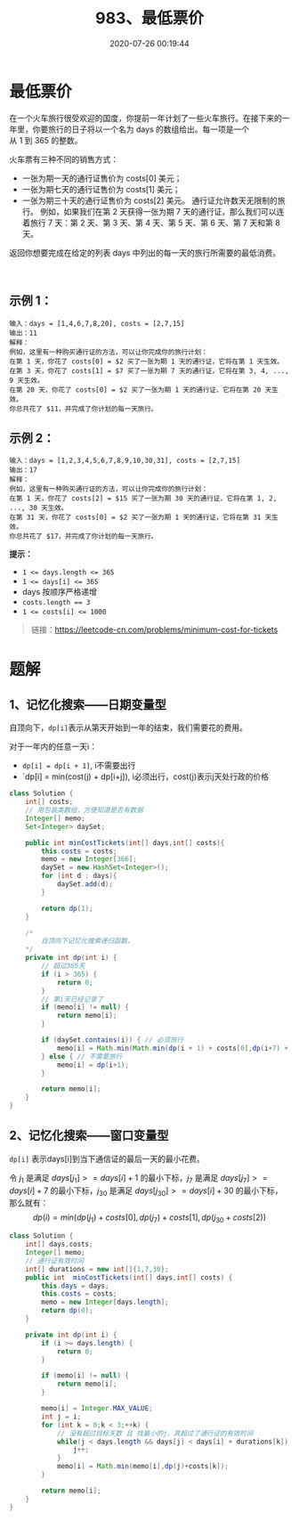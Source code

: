 ﻿---
title: 983、最低票价
categories:
- leetcode
tags:
  - null
date: 2020-07-26 00:19:44
---

# 最低票价
在一个火车旅行很受欢迎的国度，你提前一年计划了一些火车旅行。在接下来的一年里，你要旅行的日子将以一个名为 days 的数组给出。每一项是一个从 1 到 365 的整数。

火车票有三种不同的销售方式：

- 一张为期一天的通行证售价为 costs[0] 美元；
- 一张为期七天的通行证售价为 costs[1] 美元；
- 一张为期三十天的通行证售价为 costs[2] 美元。
通行证允许数天无限制的旅行。 例如，如果我们在第 2 天获得一张为期 7 天的通行证，那么我们可以连着旅行 7 天：第 2 天、第 3 天、第 4 天、第 5 天、第 6 天、第 7 天和第 8 天。

返回你想要完成在给定的列表 days 中列出的每一天的旅行所需要的最低消费。

 

## 示例 1：
```
输入：days = [1,4,6,7,8,20], costs = [2,7,15]
输出：11
解释： 
例如，这里有一种购买通行证的方法，可以让你完成你的旅行计划：
在第 1 天，你花了 costs[0] = $2 买了一张为期 1 天的通行证，它将在第 1 天生效。
在第 3 天，你花了 costs[1] = $7 买了一张为期 7 天的通行证，它将在第 3, 4, ..., 9 天生效。
在第 20 天，你花了 costs[0] = $2 买了一张为期 1 天的通行证，它将在第 20 天生效。
你总共花了 $11，并完成了你计划的每一天旅行。
```

## 示例 2：
```
输入：days = [1,2,3,4,5,6,7,8,9,10,30,31], costs = [2,7,15]
输出：17
解释：
例如，这里有一种购买通行证的方法，可以让你完成你的旅行计划： 
在第 1 天，你花了 costs[2] = $15 买了一张为期 30 天的通行证，它将在第 1, 2, ..., 30 天生效。
在第 31 天，你花了 costs[0] = $2 买了一张为期 1 天的通行证，它将在第 31 天生效。 
你总共花了 $17，并完成了你计划的每一天旅行。
```

**提示：**

- `1 <= days.length <= 365`
- `1 <= days[i] <= 365`
- days 按顺序严格递增
- `costs.length == 3`
- `1 <= costs[i] <= 1000`

> 链接：https://leetcode-cn.com/problems/minimum-cost-for-tickets

# 题解
## 1、记忆化搜索——日期变量型
自顶向下，`dp[i]`表示从第天开始到一年的结束，我们需要花的费用。

对于一年内的任意一天i：

- `dp[i] = dp[i + 1]`, i不需要出行
- `dp[i] = min(cost(j) + dp[i+j]), i必须出行，cost(j)表示j天处行政的价格


```Java
class Solution {
    int[] costs;
    // 用包装类数组，方便知道是否有数据
    Integer[] memo;
    Set<Integer> daySet;

    public int minCostTickets(int[] days,int[] costs){
        this.costs = costs;
        memo = new Integer[366];
        daySet = new HashSet<Integer>();
        for (int d : days){
            daySet.add(d);
        }

        return dp(1);
    }

    /*
        自顶向下记忆化搜索递归函数，
    */
    private int dp(int i) {
        // 超过365天
        if (i > 365) {
            return 0;
        }
        // 第i天已经记录了
        if (memo[i] != null) {
            return memo[i];
        }

        if (daySet.contains(i)) { // 必须旅行
            memo[i] = Math.min(Math.min(dp(i + 1) + costs[0],dp(i+7) + costs[1]),dp(i + 30) + costs[2]);
        } else { // 不需要旅行
            memo[i] = dp(i+1);
        }

        return memo[i];
    }
}
```
## 2、记忆化搜索——窗口变量型
`dp[i]` 表示days[i]到当下通信证的最后一天的最小花费。

令 $j_1$ 是满足 $\textit{days}[j_1] >= \textit{days}[i] + 1$ 的最小下标，$j_7$ 是满足 $\textit{days}[j_7] >= \textit{days}[i] + 7$ 的最小下标，$j_{30}$ 是满足 $\textit{days}[j_{30}] >= \textit{days}[i] + 30$ 的最小下标，那么就有：
$$
dp(i) = min(dp(j_1)+ costs[0],dp(j_7) + costs[1],dp(j_{30}+costs[2)) 
$$

```java
class Solution {
    int[] days,costs;
    Integer[] memo;
    // 通行证有效时间
    int[] durations = new int[]{1,7,30};
    public int  minCostTickets(int[] days,int[] costs) {
        this.days = days;
        this.costs = costs;
        memo = new Integer[days.length];
        return dp(0);
    }

    private int dp(int i) {
        if (i >= days.length) {
            return 0;
        }

        if (memo[i] != null) {
            return memo[i];
        }

        memo[i] = Integer.MAX_VALUE;
        int j = i;
        for (int k = 0;k < 3;++k) {
            // 没有超过目标天数 且 找最小的j，其超过了通行证的有效时间
            while(j < days.length && days[j] < days[i] + durations[k]) {
                j++;
            }
            memo[i] = Math.min(memo[i],dp(j)+costs[k]);
        }

        return memo[i];
    }
}

```